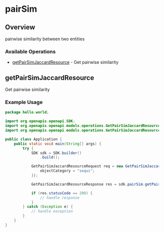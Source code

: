 # pairSim

## Overview

pairwise similarity between two entities

### Available Operations

* [getPairSimJaccardResource](#getpairsimjaccardresource) - Get pairwise similarity

## getPairSimJaccardResource

Get pairwise similarity

### Example Usage

```java
package hello.world;

import org.openapis.openapi.SDK;
import org.openapis.openapi.models.operations.GetPairSimJaccardResourceRequest;
import org.openapis.openapi.models.operations.GetPairSimJaccardResourceResponse;

public class Application {
    public static void main(String[] args) {
        try {
            SDK sdk = SDK.builder()
                .build();

            GetPairSimJaccardResourceRequest req = new GetPairSimJaccardResourceRequest("iusto", "voluptate") {{
                objectCategory = "sequi";
            }};            

            GetPairSimJaccardResourceResponse res = sdk.pairSim.getPairSimJaccardResource(req);

            if (res.statusCode == 200) {
                // handle response
            }
        } catch (Exception e) {
            // handle exception
        }
    }
}
```
